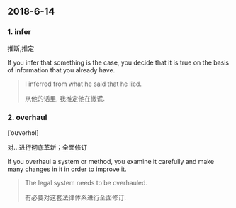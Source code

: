 ## 2018-6-14

### 1. infer

推断,推定

If you infer that something is the case, you decide that it is true on the basis of information that you already have.

> I inferred from what he said that he lied.
> 
> 从他的话里, 我推定他在撒谎.


### 2. overhaul

 [ˈoʊvərhɔl]

对…进行彻底革新；全面修订

If you overhaul a system or method, you examine it carefully and make many changes in it in order to improve it.

> The legal system needs to be overhauled.
> 
> 有必要对这套法律体系进行全面修订.


